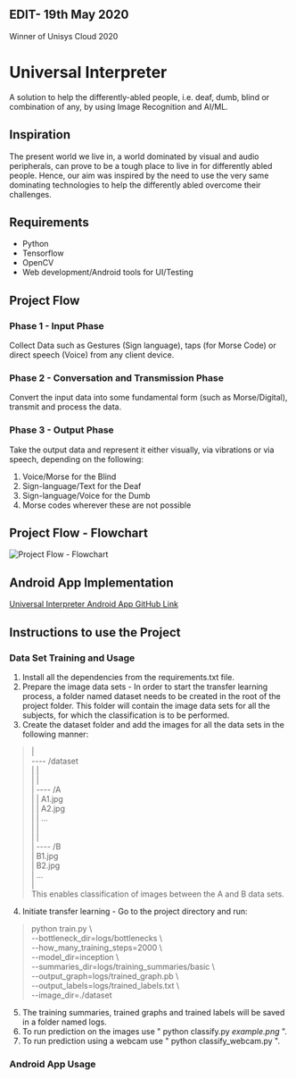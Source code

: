 ## EDIT- 19th May 2020
Winner of Unisys Cloud 2020

# Universal Interpreter  
A solution to help the differently-abled people, i.e. deaf, dumb, blind or combination of any, by using Image
Recognition and AI/ML.  

## **Inspiration**  

The present world we live in, a world dominated by visual and audio peripherals, can prove to be
a tough place to live in for differently abled people. Hence, our aim was inspired by the need to
use the very same dominating technologies to help the differently abled overcome their challenges.  

## **Requirements**  
* Python 
* Tensorflow  
* OpenCV  
* Web development/Android tools for UI/Testing  

## **Project Flow**  

### **Phase 1 - Input Phase**    
Collect Data such as Gestures (Sign language), taps (for Morse Code) or direct speech (Voice)
from any client device.  

### **Phase 2 - Conversation and Transmission Phase**    
Convert the input data into some fundamental form (such as Morse/Digital), transmit and process
the data.  

### **Phase 3 - Output Phase**    
Take the output data and represent it either visually, via vibrations or via speech, depending on the following:  
1. Voice/Morse for the Blind
2. Sign-language/Text for the Deaf
3. Sign-language/Voice for the Dumb
4. Morse codes wherever these are not possible  

## **Project Flow - Flowchart**  
![Project Flow - Flowchart](./Abstract_Flowchart.jpg)

## **Android App Implementation**
[Universal Interpreter Android App GitHub Link](https://github.com/allanakshay12/Universal-Interpreter-Android-App.git)

## **Instructions to use the Project**

### Data Set Training and Usage
1. Install all the dependencies from the requirements.txt file.
2. Prepare the image data sets - In order to start the transfer learning process, a folder named dataset needs to be created in the root of the project folder. This folder will contain the image data sets for all the subjects, for which the classification is to be performed.
3. Create the dataset folder and add the images for all the data sets in the following manner:
>|  
>---- /dataset  
>|    |  
>|    |  
>|    ---- /A  
>|    |    A1.jpg  
>|    |    A2.jpg  
>|    |    ...  
>|    |  
>|    |  
>|    ---- /B  
>|         B1.jpg  
>|         B2.jpg  
>|         ...  
>|  
This enables classification of images between the A and B data sets.
4. Initiate transfer learning - Go to the project directory and run:
>python train.py \  
>  --bottleneck_dir=logs/bottlenecks \  
>  --how_many_training_steps=2000 \  
>  --model_dir=inception \  
>  --summaries_dir=logs/training_summaries/basic \  
>  --output_graph=logs/trained_graph.pb \  
>  --output_labels=logs/trained_labels.txt \  
>  --image_dir=./dataset  
5. The training summaries, trained graphs and trained labels will be saved in a folder named logs.
6. To run prediction on the images use " python classify.py _example.png_ ".
7. To run prediction using a webcam use " python classify_webcam.py ".

### Android App Usage
